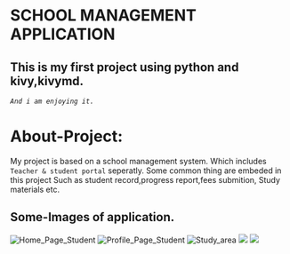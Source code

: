 # SCHOOL MANAGEMENT APPLICATION
## This is my first project using python and kivy,kivymd.
*`And i am enjoying it.`*

# About-Project:
My project is based on a school management system.
Which includes `Teacher & student portal` seperatly.
Some common thing are embeded in this project
Such as student record,progress report,fees submition,
Study materials etc.

## Some-Images of application.
![Home_Page_Student](https://media.discordapp.net/attachments/1045368998436548678/1045370278944981103/Screenshot_20221124-213402_Pydroid_3.jpg)
![Profile_Page_Student](https://media.discordapp.net/attachments/1045368998436548678/1045370274222178384/Screenshot_20221124-213409_Pydroid_3.jpg)
![Study_area](https://media.discordapp.net/attachments/1045368998436548678/1045370273962147860/Screenshot_20221124-213416_Pydroid_3.jpg)
![](https://media.discordapp.net/attachments/1045368998436548678/1045370273693696030/Screenshot_20221124-213425_Pydroid_3.jpg)
![](https://media.discordapp.net/attachments/1045368998436548678/1045370273366544506/Screenshot_20221124-213431_Pydroid_3.jpg)

